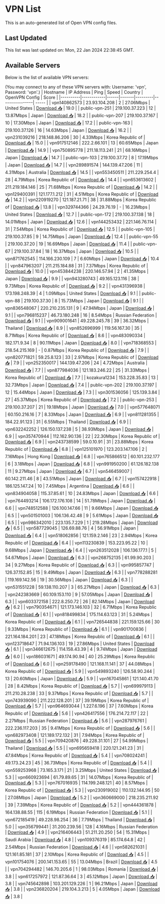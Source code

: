 # VPN List

This is an auto-generated list of Open VPN config files.

## Last Updated

This list was last updated on: Mon, 22 Jan 2024 22:38:45 GMT.

## Available Servers

Below is the list of available VPN servers:

(You may connect to any of these VPN servers with: Username: 'vpn', Password: 'vpn'.)
| Hostname | IP Address | Ping | Speed | Country | OpenVPN Config | Score |
|----------|------------|------|-------|---------|----------------| ----- |
| vpn140862573 | 23.93.104.208 | 2 | 27.06Mbps | United States | [Download 📥](./configs/server_0_US.ovpn) | 19.0 |
| public-vpn-251 | 219.100.37.223 | 12 | 13.87Mbps | Japan | [Download 📥](./configs/server_1_JP.ovpn) | 18.2 |
| public-vpn-207 | 219.100.37.167 | 10 | 17.30Mbps | Japan | [Download 📥](./configs/server_2_JP.ovpn) | 17.2 |
| public-vpn-163 | 219.100.37.126 | 16 | 14.63Mbps | Japan | [Download 📥](./configs/server_3_JP.ovpn) | 16.2 |
| vpn231039216 | 218.148.86.206 | 30 | 4.33Mbps | Korea Republic of | [Download 📥](./configs/server_4_KR.ovpn) | 15.0 |
| vpn917512146 | 222.2.66.101 | 13 | 60.65Mbps | Japan | [Download 📥](./configs/server_5_JP.ovpn) | 14.9 |
| vpn750895778 | 211.18.113.241 | 21 | 68.16Mbps | Japan | [Download 📥](./configs/server_6_JP.ovpn) | 14.7 |
| public-vpn-103 | 219.100.37.72 | 8 | 17.19Mbps | Japan | [Download 📥](./configs/server_7_JP.ovpn) | 14.7 |
| vpn289891574 | 144.139.47.206 | 11 | 4.31Mbps | Australia | [Download 📥](./configs/server_8_AU.ovpn) | 14.5 |
| vpn553450511 | 211.229.254.4 | 28 | 4.79Mbps | Korea Republic of | [Download 📥](./configs/server_9_KR.ovpn) | 14.4 |
| vpn653613602 | 211.219.184.146 | 25 | 71.68Mbps | Korea Republic of | [Download 📥](./configs/server_10_KR.ovpn) | 14.2 |
| vpn129400391 | 121.177.1.212 | 31 | 4.51Mbps | Korea Republic of | [Download 📥](./configs/server_11_KR.ovpn) | 14.2 |
| vpn220919270 | 121.187.21.71 | 38 | 31.88Mbps | Korea Republic of | [Download 📥](./configs/server_12_KR.ovpn) | 13.8 |
| vpn329744366 | 24.29.76.19 | - | 16.23Mbps | United States | [Download 📥](./configs/server_13_US.ovpn) | 12.7 |
| public-vpn-172 | 219.100.37.138 | 18 | 14.01Mbps | Japan | [Download 📥](./configs/server_14_JP.ovpn) | 12.6 |
| vpn144253432 | 221.146.76.114 | 31 | 7.54Mbps | Korea Republic of | [Download 📥](./configs/server_15_KR.ovpn) | 12.5 |
| public-vpn-105 | 219.100.37.85 | 9 | 14.75Mbps | Japan | [Download 📥](./configs/server_16_JP.ovpn) | 12.4 |
| public-vpn-55 | 219.100.37.20 | 19 | 16.69Mbps | Japan | [Download 📥](./configs/server_17_JP.ovpn) | 11.4 |
| public-vpn-67 | 219.100.37.84 | 18 | 16.37Mbps | Japan | [Download 📥](./configs/server_18_JP.ovpn) | 10.5 |
| vpn871762545 | 114.166.230.109 | 7 | 6.60Mbps | Japan | [Download 📥](./configs/server_19_JP.ovpn) | 10.4 |
| vpn847963207 | 211.215.184.88 | 31 | 7.37Mbps | Korea Republic of | [Download 📥](./configs/server_20_KR.ovpn) | 10.0 |
| vpn453844238 | 220.146.57.94 | 2 | 41.35Mbps | Japan | [Download 📥](./configs/server_21_JP.ovpn) | 9.9 |
| vpn943280743 | 49.165.123.116 | 38 | 9.73Mbps | Korea Republic of | [Download 📥](./configs/server_22_KR.ovpn) | 9.2 |
| vpn431396938 | 173.198.248.39 | 4 | 1.09Mbps | United States | [Download 📥](./configs/server_23_US.ovpn) | 9.1 |
| public-vpn-88 | 219.100.37.30 | 8 | 15.73Mbps | Japan | [Download 📥](./configs/server_24_JP.ovpn) | 9.1 |
| vpn836548067 | 220.210.235.131 | 9 | 47.94Mbps | Japan | [Download 📥](./configs/server_25_JP.ovpn) | 9.1 |
| vpn796815237 | 46.73.180.248 | 16 | 8.54Mbps | Russian Federation | [Download 📥](./configs/server_26_RU.ovpn) | 9.1 |
| vpn909001641 | 49.228.245.78 | 39 | 36.32Mbps | Thailand | [Download 📥](./configs/server_27_TH.ovpn) | 8.9 |
| vpn852696999 | 119.56.167.30 | 35 | 8.71Mbps | Korea Republic of | [Download 📥](./configs/server_28_KR.ovpn) | 8.6 |
| vpn483090334 | 182.171.9.34 | 8 | 90.11Mbps | Japan | [Download 📥](./configs/server_29_JP.ovpn) | 8.0 |
| vpn718368553 | 218.54.215.169 | - | 0.87Mbps | Korea Republic of | [Download 📥](./configs/server_30_KR.ovpn) | 7.9 |
| vpn820771821 | 59.25.8.123 | 33 | 2.97Mbps | Korea Republic of | [Download 📥](./configs/server_31_KR.ovpn) | 7.9 |
| vpn252350017 | 144.139.47.206 | 24 | 4.72Mbps | Australia | [Download 📥](./configs/server_32_AU.ovpn) | 7.7 |
| vpn877984036 | 121.183.246.22 | 25 | 31.33Mbps | Korea Republic of | [Download 📥](./configs/server_33_KR.ovpn) | 7.7 |
| kozakura1234 | 153.228.35.83 | 13 | 32.73Mbps | Japan | [Download 📥](./configs/server_34_JP.ovpn) | 7.4 |
| public-vpn-202 | 219.100.37.197 | 12 | 15.44Mbps | Japan | [Download 📥](./configs/server_35_JP.ovpn) | 7.3 |
| vpn301536056 | 125.139.3.84 | 27 | 45.37Mbps | Korea Republic of | [Download 📥](./configs/server_36_KR.ovpn) | 7.2 |
| public-vpn-253 | 219.100.37.207 | 21 | 19.18Mbps | Japan | [Download 📥](./configs/server_37_JP.ovpn) | 7.0 |
| vpn577648071 | 60.150.216.16 | 7 | 8.33Mbps | Japan | [Download 📥](./configs/server_38_JP.ovpn) | 6.9 |
| vpn811281355 | 184.22.91.123 | 31 | 6.55Mbps | Thailand | [Download 📥](./configs/server_39_TH.ovpn) | 6.9 |
| vpn632242252 | 126.150.137.238 | 5 | 38.93Mbps | Japan | [Download 📥](./configs/server_40_JP.ovpn) | 6.9 |
| vpn357470944 | 112.162.90.136 | 22 | 22.30Mbps | Korea Republic of | [Download 📥](./configs/server_41_KR.ovpn) | 6.9 |
| vpn243738599 | 59.0.10.91 | 31 | 23.88Mbps | Korea Republic of | [Download 📥](./configs/server_42_KR.ovpn) | 6.8 |
| vpn125101970 | 123.203.147.106 | 2 | 7.16Mbps | Hong Kong | [Download 📥](./configs/server_43_HK.ovpn) | 6.8 |
| vpn765866512 | 60.101.232.177 | 6 | 3.18Mbps | Japan | [Download 📥](./configs/server_44_JP.ovpn) | 6.8 |
| vpn991950200 | 61.126.182.138 | 11 | 9.27Mbps | Japan | [Download 📥](./configs/server_45_JP.ovpn) | 6.7 |
| vpn546459007 | 60.142.211.46 | 8 | 43.51Mbps | Japan | [Download 📥](./configs/server_46_JP.ovpn) | 6.7 |
| vpn157422918 | 186.125.147.24 | 10 | 7.45Mbps | Argentina | [Download 📥](./configs/server_47_AR.ovpn) | 6.6 |
| vpn834904058 | 115.37.85.61 | 10 | 24.83Mbps | Japan | [Download 📥](./configs/server_48_JP.ovpn) | 6.6 |
| vpn764493214 | 106.172.176.108 | 14 | 51.78Mbps | Japan | [Download 📥](./configs/server_49_JP.ovpn) | 6.6 |
| vpn748512588 | 126.100.147.66 | 11 | 9.66Mbps | Japan | [Download 📥](./configs/server_50_JP.ovpn) | 6.5 |
| vpn501501003 | 106.136.42.48 | 9 | 5.61Mbps | Japan | [Download 📥](./configs/server_51_JP.ovpn) | 6.5 |
| vpn986342010 | 223.135.7.229 | 1 | 219.28Mbps | Japan | [Download 📥](./configs/server_52_JP.ovpn) | 6.5 |
| vpn587729045 | 126.69.88.76 | 4 | 56.91Mbps | Japan | [Download 📥](./configs/server_53_JP.ovpn) | 6.4 |
| vpn518062856 | 121.159.2.146 | 23 | 2.94Mbps | Korea Republic of | [Download 📥](./configs/server_54_KR.ovpn) | 6.4 |
| vpn113230839 | 153.223.95.22 | 10 | 9.68Mbps | Japan | [Download 📥](./configs/server_55_JP.ovpn) | 6.4 |
| vpn263512028 | 106.136.177.1 | 5 | 54.67Mbps | Japan | [Download 📥](./configs/server_56_JP.ovpn) | 6.3 |
| vpn268752135 | 61.99.90.203 | 34 | 9.27Mbps | Korea Republic of | [Download 📥](./configs/server_57_KR.ovpn) | 6.3 |
| vpn995857747 | 126.37.152.85 | 15 | 9.49Mbps | Japan | [Download 📥](./configs/server_58_JP.ovpn) | 6.3 |
| vpn778288281 | 119.169.142.56 | 19 | 30.56Mbps | Japan | [Download 📥](./configs/server_59_JP.ovpn) | 6.3 |
| vpn531551228 | 59.138.110.207 | 3 | 65.27Mbps | Japan | [Download 📥](./configs/server_60_JP.ovpn) | 6.3 |
| vpn242383669 | 60.109.153.110 | 9 | 57.05Mbps | Japan | [Download 📥](./configs/server_61_JP.ovpn) | 6.3 |
| vpn603372158 | 222.8.250.72 | 26 | 82.14Mbps | Japan | [Download 📥](./configs/server_62_JP.ovpn) | 6.2 |
| vpn790354671 | 121.173.146.103 | 32 | 6.71Mbps | Korea Republic of | [Download 📥](./configs/server_63_KR.ovpn) | 6.1 |
| vpn818499834 | 175.114.63.123 | 31 | 5.24Mbps | Korea Republic of | [Download 📥](./configs/server_64_KR.ovpn) | 6.1 |
| vpn726544838 | 221.159.125.66 | 30 | 9.33Mbps | Korea Republic of | [Download 📥](./configs/server_65_KR.ovpn) | 6.1 |
| vpn901700836 | 221.164.184.201 | 23 | 47.18Mbps | Korea Republic of | [Download 📥](./configs/server_66_KR.ovpn) | 6.1 |
| vpn123718647 | 71.94.136.103 | 19 | 27.86Mbps | United States | [Download 📥](./configs/server_67_US.ovpn) | 6.1 |
| vpn346612675 | 114.158.43.39 | 4 | 9.74Mbps | Japan | [Download 📥](./configs/server_68_JP.ovpn) | 6.0 |
| vpn186031671 | 49.174.90.94 | 40 | 25.29Mbps | Korea Republic of | [Download 📥](./configs/server_69_KR.ovpn) | 6.0 |
| vpn259178490 | 121.168.11.141 | 37 | 44.08Mbps | Korea Republic of | [Download 📥](./configs/server_70_KR.ovpn) | 5.9 |
| vpn549893240 | 126.58.90.244 | 13 | 20.60Mbps | Japan | [Download 📥](./configs/server_71_JP.ovpn) | 5.9 |
| vpn167045861 | 121.140.41.70 | 28 | 8.42Mbps | Korea Republic of | [Download 📥](./configs/server_72_KR.ovpn) | 5.7 |
| vpn699979113 | 211.210.28.238 | 33 | 9.37Mbps | Korea Republic of | [Download 📥](./configs/server_73_KR.ovpn) | 5.7 |
| vpn743939090 | 211.222.128.201 | 37 | 39.19Mbps | Korea Republic of | [Download 📥](./configs/server_74_KR.ovpn) | 5.7 |
| vpn964693044 | 1.227.6.196 | 37 | 7.60Mbps | Korea Republic of | [Download 📥](./configs/server_75_KR.ovpn) | 5.6 |
| vpn426417556 | 176.214.72.117 | 22 | 2.27Mbps | Russian Federation | [Download 📥](./configs/server_76_RU.ovpn) | 5.6 |
| vpn287976761 | 222.236.117.203 | 35 | 9.41Mbps | Korea Republic of | [Download 📥](./configs/server_77_KR.ovpn) | 5.6 |
| vpn682973408 | 121.189.172.132 | 31 | 7.94Mbps | Korea Republic of | [Download 📥](./configs/server_78_KR.ovpn) | 5.5 |
| vpn709420876 | 49.228.31.101 | 27 | 54.99Mbps | Thailand | [Download 📥](./configs/server_79_TH.ovpn) | 5.5 |
| vpn695659418 | 220.121.241.23 | 31 | 47.84Mbps | Korea Republic of | [Download 📥](./configs/server_80_KR.ovpn) | 5.4 |
| vpn708024241 | 49.173.24.23 | 45 | 36.73Mbps | Korea Republic of | [Download 📥](./configs/server_81_KR.ovpn) | 5.4 |
| vpn559253968 | 73.165.3.171 | 21 | 3.25Mbps | United States | [Download 📥](./configs/server_82_US.ovpn) | 5.3 |
| vpn660923694 | 61.79.89.65 | 31 | 14.07Mbps | Korea Republic of | [Download 📥](./configs/server_83_KR.ovpn) | 5.3 |
| vpn767016935 | 114.199.248.121 | 40 | 8.57Mbps | Korea Republic of | [Download 📥](./configs/server_84_KR.ovpn) | 5.3 |
| vpn230919002 | 110.132.144.95 | 50 | 27.08Mbps | Japan | [Download 📥](./configs/server_85_JP.ovpn) | 5.2 |
| vpn360669000 | 218.235.211.92 | 39 | 7.39Mbps | Korea Republic of | [Download 📥](./configs/server_86_KR.ovpn) | 5.2 |
| vpn444361878 | 164.138.88.55 | 115 | 6.19Mbps | Russian Federation | [Download 📥](./configs/server_87_RU.ovpn) | 5.1 |
| vpn672185419 | 49.228.98.254 | 36 | 7.79Mbps | Thailand | [Download 📥](./configs/server_88_TH.ovpn) | 5.0 |
| vpn356799441 | 31.200.239.56 | 128 | 4.16Mbps | Russian Federation | [Download 📥](./configs/server_89_RU.ovpn) | 4.9 |
| vpn216406443 | 51.211.20.250 | 54 | 15.31Mbps | Saudi Arabia | [Download 📥](./configs/server_90_SA.ovpn) | 4.8 |
| vpn109376319 | 85.174.64.8 | 42 | 2.54Mbps | Russian Federation | [Download 📥](./configs/server_91_RU.ovpn) | 4.6 |
| vpn582621031 | 121.161.85.181 | 37 | 2.10Mbps | Korea Republic of | [Download 📥](./configs/server_92_KR.ovpn) | 4.5 |
| vpn101754076 | 200.141.153.65 | 55 | 13.04Mbps | Brazil | [Download 📥](./configs/server_93_BR.ovpn) | 4.5 |
| vpn704294482 | 146.70.205.6 | 1 | 98.03Mbps | Romania | [Download 📥](./configs/server_94_RO.ovpn) | 3.8 |
| vpn617257972 | 121.87.36.64 | 3 | 45.12Mbps | Japan | [Download 📥](./configs/server_95_JP.ovpn) | 3.8 |
| vpn745642898 | 103.201.129.226 | 1 | 96.21Mbps | Japan | [Download 📥](./configs/server_96_JP.ovpn) | 3.8 |
| vpn236820204 | 219.104.3.213 | 5 | 4.05Mbps | Japan | [Download 📥](./configs/server_97_JP.ovpn) | 3.8 |
